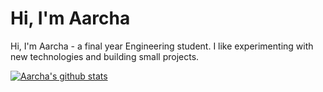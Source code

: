# Hi, I'm Aarcha
Hi, I'm Aarcha - a final year Engineering student. I like experimenting with new technologies and building small projects.

[![Aarcha's github stats](https://github-readme-stats.vercel.app/api?username=aarchapaul&show_icons=true&theme=dracula)](https://github.com/anuraghazra/github-readme-stats)

<!--
Here are some ideas to get you started:

projects to do:
  -PGP encryption program
  -Web browser
  -Tinder for literary characters
  -Abdul kalam quotes (fortune cookie)
  -time tracker for events(google calendar)
  
- 🔭 I’m currently working on ...
- 🌱 I’m currently learning ...
- 👯 I’m looking to collaborate on ...
- 🤔 I’m looking for help with ...
- 💬 Ask me about ...
- 📫 How to reach me: ...
- 😄 Pronouns: ...
- ⚡ Fun fact: ...

-->
